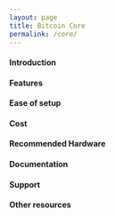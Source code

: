 ```yaml
---
layout: page
title: Bitcoin Core
permalink: /core/
---
```


#### Introduction

#### Features

#### Ease of setup

#### Cost

#### Recommended Hardware

#### Documentation

#### Support

#### Other resources
